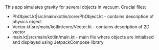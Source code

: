This app simulates gravity for several objects in vacuum.
Crucial files:<br>
<ul>
    <li>PhObject.kt|src/main/kotlin/core/PhObject.kt - contains description of physics object</li>
    <li>Vector.kt|src/main/kotlin/core/Vector.kt - contains description of 2D vector</li>
    <li>main.kt|src/main/kotlin/main.kt - main file where objects are initialised and displayed using JetpackCompose library</li>
</ul>